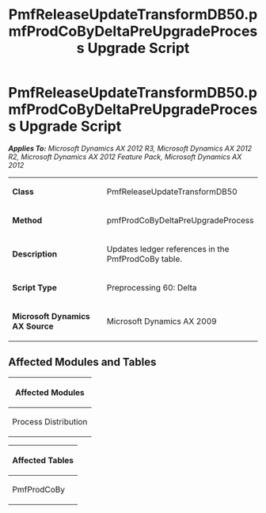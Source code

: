 ﻿---
title: PmfReleaseUpdateTransformDB50.pmfProdCoByDeltaPreUpgradeProcess Upgrade Script
TOCTitle: PmfReleaseUpdateTransformDB50.pmfProdCoByDeltaPreUpgradeProcess Upgrade Script
ms:assetid: 3dcc4c62-313f-47be-2844-fc2ee1a7a83f
ms:mtpsurl: https://msdn.microsoft.com/en-us/library/JJ718750(v=AX.60)
ms:contentKeyID: 49707792
ms.date: 05/18/2015
mtps_version: v=AX.60
---

# PmfReleaseUpdateTransformDB50.pmfProdCoByDeltaPreUpgradeProcess Upgrade Script 


_**Applies To:** Microsoft Dynamics AX 2012 R3, Microsoft Dynamics AX 2012 R2, Microsoft Dynamics AX 2012 Feature Pack, Microsoft Dynamics AX 2012_

<table>
<colgroup>
<col style="width: 50%" />
<col style="width: 50%" />
</colgroup>
<tbody>
<tr class="odd">
<td><p><strong>Class</strong></p></td>
<td><p>PmfReleaseUpdateTransformDB50</p></td>
</tr>
<tr class="even">
<td><p><strong>Method</strong></p></td>
<td><p>pmfProdCoByDeltaPreUpgradeProcess</p></td>
</tr>
<tr class="odd">
<td><p><strong>Description</strong></p></td>
<td><p>Updates ledger references in the PmfProdCoBy table.</p></td>
</tr>
<tr class="even">
<td><p><strong>Script Type</strong></p></td>
<td><p>Preprocessing 60: Delta</p></td>
</tr>
<tr class="odd">
<td><p><strong>Microsoft Dynamics AX Source</strong></p></td>
<td><p>Microsoft Dynamics AX 2009</p></td>
</tr>
</tbody>
</table>


## Affected Modules and Tables

<table>
<colgroup>
<col style="width: 100%" />
</colgroup>
<thead>
<tr class="header">
<th><p>Affected Modules</p></th>
</tr>
</thead>
<tbody>
<tr class="odd">
<td><p>Process Distribution</p></td>
</tr>
</tbody>
</table>


<table>
<colgroup>
<col style="width: 100%" />
</colgroup>
<thead>
<tr class="header">
<th><p>Affected Tables</p></th>
</tr>
</thead>
<tbody>
<tr class="odd">
<td><p>PmfProdCoBy</p></td>
</tr>
</tbody>
</table>

  


